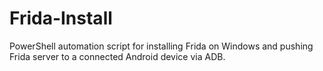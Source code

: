 # Frida-Install
PowerShell automation script for installing Frida on Windows and pushing Frida server to a connected Android device via ADB.
